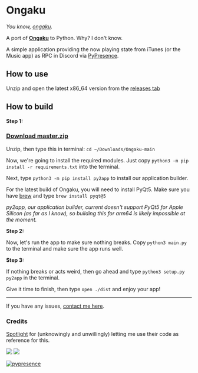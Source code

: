 # Ongaku
_You know, [ongaku](https://jisho.org/word/%E9%9F%B3%E6%A5%BD)._

A port of **[Ongaku](https://github.com/spotlightishere/Ongaku)** to Python. Why? I don't know.

A simple application providing the now playing state from iTunes (or the Music app) as RPC in Discord via [PyPresence](https://github.com/qwertyquerty/pypresence).

## How to use

Unzip and open the latest x86_64 version from the [releases tab](https://github.com/MCMi460/Ongaku/releases)

## How to build

**Step 1:**

### [Download master.zip](https://github.com/MCMi460/Ongaku/archive/main.zip)
Unzip, then type this in terminal: `cd ~/Downloads/Ongaku-main`

Now, we're going to install the required modules. Just copy `python3 -m pip install -r requirements.txt` into the terminal.

Next, type `python3 -m pip install py2app` to install our application builder.

For the latest build of Ongaku, you will need to install PyQt5. Make sure you have [brew](https://brew.sh/) and type `brew install pyqt@5`

*py2app, our application builder, current doesn't support PyQt5 for Apple Silicon (as far as I know), so building this for arm64 is likely impossible at the moment.*

**Step 2:**

Now, let's run the app to make sure nothing breaks. Copy `python3 main.py` to the terminal and make sure the app runs well.

**Step 3:**

If nothing breaks or acts weird, then go ahead and type `python3 setup.py py2app` in the terminal.

Give it time to finish, then type `open ./dist` and enjoy your app!

---
If you have any issues, [contact me here](https://mi460.dev/bugs).

### Credits
[Spotlight](https://github.com/spotlightishere) for (unknowingly and unwillingly) letting me use their code as reference for this.

<a href="https://mi460.dev/github"><img src="https://img.shields.io/static/v1?label=MCMi460&amp;message=Github&amp;color=c331d4"></a>
<a href="https://mi460.dev/discord"><img src="https://discordapp.com/api/guilds/699728181841887363/embed.png"></a>

[![pypresence](https://img.shields.io/badge/using-pypresence-00bb88.svg?style=for-the-badge&logo=discord&logoWidth=20)](https://github.com/qwertyquerty/pypresence)

<!--- You found an easter egg! Here's a cookie UwU :totallyrealcookie.png: -->
